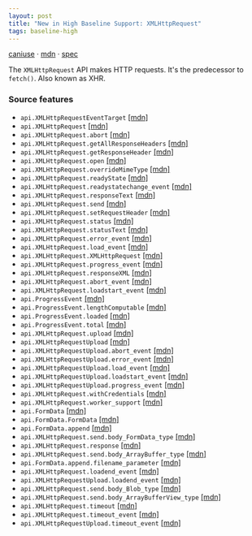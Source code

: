 ```yaml
---
layout: post
title: "New in High Baseline Support: XMLHttpRequest"
tags: baseline-high
---
```


[caniuse](https://caniuse.com/?search=xhr) · [mdn](https://developer.mozilla.org/en-US/search?q=XMLHttpRequest) · [spec](https://xhr.spec.whatwg.org/)

The `XMLHttpRequest` API makes HTTP requests. It's the predecessor to `fetch()`. Also known as XHR.

### Source features

- ``api.XMLHttpRequestEventTarget`` [[mdn]](https://developer.mozilla.org/en-US/search?q=api.XMLHttpRequestEventTarget)
- ``api.XMLHttpRequest`` [[mdn]](https://developer.mozilla.org/en-US/search?q=api.XMLHttpRequest)
- ``api.XMLHttpRequest.abort`` [[mdn]](https://developer.mozilla.org/en-US/search?q=api.XMLHttpRequest.abort)
- ``api.XMLHttpRequest.getAllResponseHeaders`` [[mdn]](https://developer.mozilla.org/en-US/search?q=api.XMLHttpRequest.getAllResponseHeaders)
- ``api.XMLHttpRequest.getResponseHeader`` [[mdn]](https://developer.mozilla.org/en-US/search?q=api.XMLHttpRequest.getResponseHeader)
- ``api.XMLHttpRequest.open`` [[mdn]](https://developer.mozilla.org/en-US/search?q=api.XMLHttpRequest.open)
- ``api.XMLHttpRequest.overrideMimeType`` [[mdn]](https://developer.mozilla.org/en-US/search?q=api.XMLHttpRequest.overrideMimeType)
- ``api.XMLHttpRequest.readyState`` [[mdn]](https://developer.mozilla.org/en-US/search?q=api.XMLHttpRequest.readyState)
- ``api.XMLHttpRequest.readystatechange_event`` [[mdn]](https://developer.mozilla.org/en-US/search?q=api.XMLHttpRequest.readystatechange_event)
- ``api.XMLHttpRequest.responseText`` [[mdn]](https://developer.mozilla.org/en-US/search?q=api.XMLHttpRequest.responseText)
- ``api.XMLHttpRequest.send`` [[mdn]](https://developer.mozilla.org/en-US/search?q=api.XMLHttpRequest.send)
- ``api.XMLHttpRequest.setRequestHeader`` [[mdn]](https://developer.mozilla.org/en-US/search?q=api.XMLHttpRequest.setRequestHeader)
- ``api.XMLHttpRequest.status`` [[mdn]](https://developer.mozilla.org/en-US/search?q=api.XMLHttpRequest.status)
- ``api.XMLHttpRequest.statusText`` [[mdn]](https://developer.mozilla.org/en-US/search?q=api.XMLHttpRequest.statusText)
- ``api.XMLHttpRequest.error_event`` [[mdn]](https://developer.mozilla.org/en-US/search?q=api.XMLHttpRequest.error_event)
- ``api.XMLHttpRequest.load_event`` [[mdn]](https://developer.mozilla.org/en-US/search?q=api.XMLHttpRequest.load_event)
- ``api.XMLHttpRequest.XMLHttpRequest`` [[mdn]](https://developer.mozilla.org/en-US/search?q=api.XMLHttpRequest.XMLHttpRequest)
- ``api.XMLHttpRequest.progress_event`` [[mdn]](https://developer.mozilla.org/en-US/search?q=api.XMLHttpRequest.progress_event)
- ``api.XMLHttpRequest.responseXML`` [[mdn]](https://developer.mozilla.org/en-US/search?q=api.XMLHttpRequest.responseXML)
- ``api.XMLHttpRequest.abort_event`` [[mdn]](https://developer.mozilla.org/en-US/search?q=api.XMLHttpRequest.abort_event)
- ``api.XMLHttpRequest.loadstart_event`` [[mdn]](https://developer.mozilla.org/en-US/search?q=api.XMLHttpRequest.loadstart_event)
- ``api.ProgressEvent`` [[mdn]](https://developer.mozilla.org/en-US/search?q=api.ProgressEvent)
- ``api.ProgressEvent.lengthComputable`` [[mdn]](https://developer.mozilla.org/en-US/search?q=api.ProgressEvent.lengthComputable)
- ``api.ProgressEvent.loaded`` [[mdn]](https://developer.mozilla.org/en-US/search?q=api.ProgressEvent.loaded)
- ``api.ProgressEvent.total`` [[mdn]](https://developer.mozilla.org/en-US/search?q=api.ProgressEvent.total)
- ``api.XMLHttpRequest.upload`` [[mdn]](https://developer.mozilla.org/en-US/search?q=api.XMLHttpRequest.upload)
- ``api.XMLHttpRequestUpload`` [[mdn]](https://developer.mozilla.org/en-US/search?q=api.XMLHttpRequestUpload)
- ``api.XMLHttpRequestUpload.abort_event`` [[mdn]](https://developer.mozilla.org/en-US/search?q=api.XMLHttpRequestUpload.abort_event)
- ``api.XMLHttpRequestUpload.error_event`` [[mdn]](https://developer.mozilla.org/en-US/search?q=api.XMLHttpRequestUpload.error_event)
- ``api.XMLHttpRequestUpload.load_event`` [[mdn]](https://developer.mozilla.org/en-US/search?q=api.XMLHttpRequestUpload.load_event)
- ``api.XMLHttpRequestUpload.loadstart_event`` [[mdn]](https://developer.mozilla.org/en-US/search?q=api.XMLHttpRequestUpload.loadstart_event)
- ``api.XMLHttpRequestUpload.progress_event`` [[mdn]](https://developer.mozilla.org/en-US/search?q=api.XMLHttpRequestUpload.progress_event)
- ``api.XMLHttpRequest.withCredentials`` [[mdn]](https://developer.mozilla.org/en-US/search?q=api.XMLHttpRequest.withCredentials)
- ``api.XMLHttpRequest.worker_support`` [[mdn]](https://developer.mozilla.org/en-US/search?q=api.XMLHttpRequest.worker_support)
- ``api.FormData`` [[mdn]](https://developer.mozilla.org/en-US/search?q=api.FormData)
- ``api.FormData.FormData`` [[mdn]](https://developer.mozilla.org/en-US/search?q=api.FormData.FormData)
- ``api.FormData.append`` [[mdn]](https://developer.mozilla.org/en-US/search?q=api.FormData.append)
- ``api.XMLHttpRequest.send.body_FormData_type`` [[mdn]](https://developer.mozilla.org/en-US/search?q=api.XMLHttpRequest.send.body_FormData_type)
- ``api.XMLHttpRequest.response`` [[mdn]](https://developer.mozilla.org/en-US/search?q=api.XMLHttpRequest.response)
- ``api.XMLHttpRequest.send.body_ArrayBuffer_type`` [[mdn]](https://developer.mozilla.org/en-US/search?q=api.XMLHttpRequest.send.body_ArrayBuffer_type)
- ``api.FormData.append.filename_parameter`` [[mdn]](https://developer.mozilla.org/en-US/search?q=api.FormData.append.filename_parameter)
- ``api.XMLHttpRequest.loadend_event`` [[mdn]](https://developer.mozilla.org/en-US/search?q=api.XMLHttpRequest.loadend_event)
- ``api.XMLHttpRequestUpload.loadend_event`` [[mdn]](https://developer.mozilla.org/en-US/search?q=api.XMLHttpRequestUpload.loadend_event)
- ``api.XMLHttpRequest.send.body_Blob_type`` [[mdn]](https://developer.mozilla.org/en-US/search?q=api.XMLHttpRequest.send.body_Blob_type)
- ``api.XMLHttpRequest.send.body_ArrayBufferView_type`` [[mdn]](https://developer.mozilla.org/en-US/search?q=api.XMLHttpRequest.send.body_ArrayBufferView_type)
- ``api.XMLHttpRequest.timeout`` [[mdn]](https://developer.mozilla.org/en-US/search?q=api.XMLHttpRequest.timeout)
- ``api.XMLHttpRequest.timeout_event`` [[mdn]](https://developer.mozilla.org/en-US/search?q=api.XMLHttpRequest.timeout_event)
- ``api.XMLHttpRequestUpload.timeout_event`` [[mdn]](https://developer.mozilla.org/en-US/search?q=api.XMLHttpRequestUpload.timeout_event)
